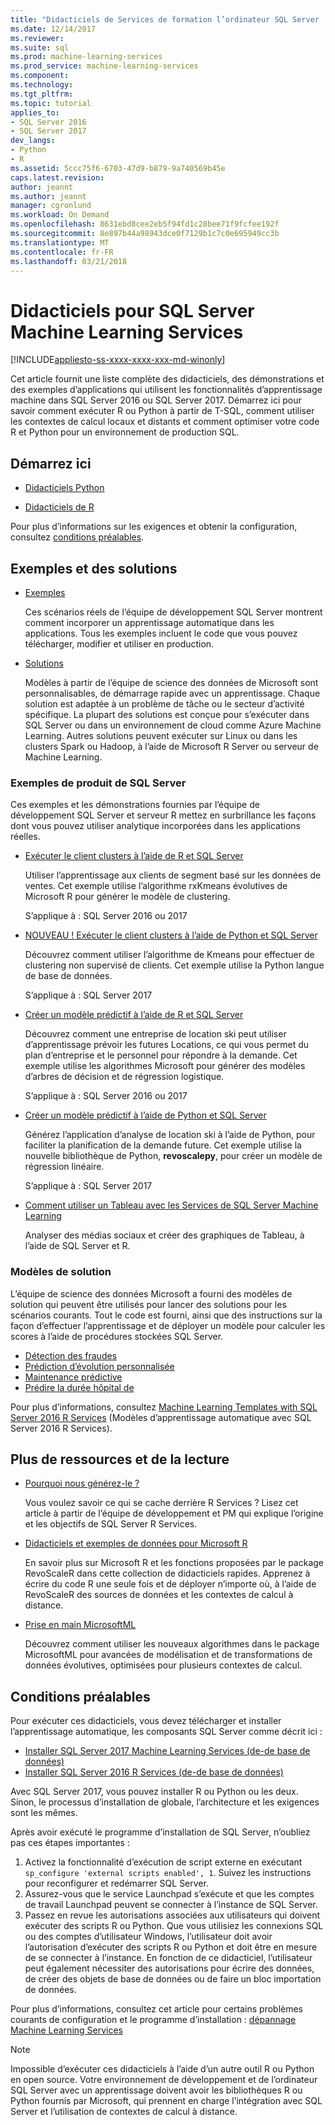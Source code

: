```yaml
---
title: "Didacticiels de Services de formation l’ordinateur SQL Server | Documents Microsoft"
ms.date: 12/14/2017
ms.reviewer: 
ms.suite: sql
ms.prod: machine-learning-services
ms.prod_service: machine-learning-services
ms.component: 
ms.technology: 
ms.tgt_pltfrm: 
ms.topic: tutorial
applies_to:
- SQL Server 2016
- SQL Server 2017
dev_langs:
- Python
- R
ms.assetid: 5ccc75f6-6703-47d9-b879-9a740569b45e
caps.latest.revision: 
author: jeannt
ms.author: jeannt
manager: cgronlund
ms.workload: On Demand
ms.openlocfilehash: 8631ebd8cee2eb5f94fd1c28bee71f9fcfee192f
ms.sourcegitcommit: 8e897b44a98943dce0f7129b1c7c0e695949cc3b
ms.translationtype: MT
ms.contentlocale: fr-FR
ms.lasthandoff: 03/21/2018
---
```

# <a name="tutorials-for-sql-server-machine-learning-services"></a>Didacticiels pour SQL Server Machine Learning Services
[!INCLUDE[appliesto-ss-xxxx-xxxx-xxx-md-winonly](../../includes/appliesto-ss-xxxx-xxxx-xxx-md-winonly.md)]

Cet article fournit une liste complète des didacticiels, des démonstrations et des exemples d’applications qui utilisent les fonctionnalités d’apprentissage machine dans SQL Server 2016 ou SQL Server 2017. Démarrez ici pour savoir comment exécuter R ou Python à partir de T-SQL, comment utiliser les contextes de calcul locaux et distants et comment optimiser votre code R et Python pour un environnement de production SQL.

## <a name="start-here"></a>Démarrez ici

+ [Didacticiels Python](../tutorials/sql-server-python-tutorials.md)

+ [Didacticiels de R](../tutorials/sql-server-r-tutorials.md)

Pour plus d’informations sur les exigences et obtenir la configuration, consultez [conditions préalables](#bkmk_prerequisites).

## <a name="samples-and-solutions"></a>Exemples et des solutions

+ [Exemples](#bkmk_samples) 

    Ces scénarios réels de l’équipe de développement SQL Server montrent comment incorporer un apprentissage automatique dans les applications. Tous les exemples incluent le code que vous pouvez télécharger, modifier et utiliser en production.

+ [Solutions](#bkmk_solutions) 

    Modèles à partir de l’équipe de science des données de Microsoft sont personnalisables, de démarrage rapide avec un apprentissage. Chaque solution est adaptée à un problème de tâche ou le secteur d’activité spécifique. La plupart des solutions est conçue pour s’exécuter dans SQL Server ou dans un environnement de cloud comme Azure Machine Learning. Autres solutions peuvent exécuter sur Linux ou dans les clusters Spark ou Hadoop, à l’aide de Microsoft R Server ou serveur de Machine Learning.

### <a name ="bkmk_samples"></a>Exemples de produit de SQL Server

Ces exemples et les démonstrations fournies par l’équipe de développement SQL Server et serveur R mettez en surbrillance les façons dont vous pouvez utiliser analytique incorporées dans les applications réelles.

+ [Exécuter le client clusters à l’aide de R et SQL Server](https://microsoft.github.io/sql-ml-tutorials/R/customerclustering/)

  Utiliser l’apprentissage aux clients de segment basé sur les données de ventes. Cet exemple utilise l’algorithme rxKmeans évolutives de Microsoft R pour générer le modèle de clustering. 
  
  S’applique à : SQL Server 2016 ou 2017

+ [NOUVEAU ! Exécuter le client clusters à l’aide de Python et SQL Server](https://microsoft.github.io/sql-ml-tutorials/python/customerclustering/)

    Découvrez comment utiliser l’algorithme de Kmeans pour effectuer de clustering non supervisé de clients. Cet exemple utilise la Python langue de base de données.
    
    S’applique à : SQL Server 2017

+ [Créer un modèle prédictif à l’aide de R et SQL Server](https://microsoft.github.io/sql-ml-tutorials/R/rentalprediction)

  Découvrez comment une entreprise de location ski peut utiliser d’apprentissage prévoir les futures Locations, ce qui vous permet du plan d’entreprise et le personnel pour répondre à la demande. Cet exemple utilise les algorithmes Microsoft pour générer des modèles d’arbres de décision et de régression logistique. 
  
  S’applique à : SQL Server 2016 ou 2017

+ [Créer un modèle prédictif à l’aide de Python et SQL Server](https://microsoft.github.io/sql-ml-tutorials/python/rentalprediction/)

   Générez l’application d’analyse de location ski à l’aide de Python, pour faciliter la planification de la demande future. Cet exemple utilise la nouvelle bibliothèque de Python, **revoscalepy**, pour créer un modèle de régression linéaire.
   
   S’applique à : SQL Server 2017

+ [Comment utiliser un Tableau avec les Services de SQL Server Machine Learning](https://blogs.msdn.microsoft.com/mlserver/2017/12/14/how-to-use-tableau-with-sql-server-machine-learning-services-with-r-and-python/)

    Analyser des médias sociaux et créer des graphiques de Tableau, à l’aide de SQL Server et R.

### <a name="bkmk_solutions"></a>Modèles de solution

L’équipe de science des données Microsoft a fourni des modèles de solution qui peuvent être utilisés pour lancer des solutions pour les scénarios courants. Tout le code est fourni, ainsi que des instructions sur la façon d’effectuer l’apprentissage et de déployer un modèle pour calculer les scores à l’aide de procédures stockées SQL Server.

+ [Détection des fraudes](https://gallery.cortanaanalytics.com/Tutorial/Online-Fraud-Detection-Template-with-SQL-Server-R-Services-1)
+ [Prédiction d’évolution personnalisée](https://gallery.cortanaanalytics.com/Tutorial/Customer-Churn-Prediction-Template-with-SQL-Server-R-Services-1)
+ [Maintenance prédictive](https://gallery.cortanaanalytics.com/Tutorial/Predictive-Maintenance-Template-with-SQL-Server-R-Services-1)
+ [Prédire la durée hôpital de](https://gallery.cortanaintelligence.com/Solution/Predicting-Length-of-Stay-in-Hospitals-1)

Pour plus d’informations, consultez [Machine Learning Templates with SQL Server 2016 R Services](https://blogs.technet.microsoft.com/machinelearning/2016/03/23/machine-learning-templates-with-sql-server-2016-r-services/) (Modèles d’apprentissage automatique avec SQL Server 2016 R Services).

## <a name="more-resources-and-reading"></a>Plus de ressources et de la lecture

+ [Pourquoi nous générez-le ?](https://blogs.msdn.microsoft.com/sqlserverstorageengine/2017/01/10/sql-server-r-services-why-did-we-build-it/)

    Vous voulez savoir ce qui se cache derrière R Services ? Lisez cet article à partir de l’équipe de développement et PM qui explique l’origine et les objectifs de SQL Server R Services.

+ [Didacticiels et exemples de données pour Microsoft R](https://docs.microsoft.com/machine-learning-server/r/tutorial-introduction)

    En savoir plus sur Microsoft R et les fonctions proposées par le package RevoScaleR dans cette collection de didacticiels rapides. Apprenez à écrire du code R une seule fois et de déployer n’importe où, à l’aide de RevoScaleR des sources de données et les contextes de calcul à distance.

+ [Prise en main MicrosoftML](https://docs.microsoft.com/machine-learning-server/r/concept-what-is-the-microsoftml-package)

  Découvrez comment utiliser les nouveaux algorithmes dans le package MicrosoftML pour avancées de modélisation et de transformations de données évolutives, optimisées pour plusieurs contextes de calcul.

## <a name="bkmk_Prerequisites"></a>Conditions préalables

Pour exécuter ces didacticiels, vous devez télécharger et installer l’apprentissage automatique, les composants SQL Server comme décrit ici :

+ [Installer SQL Server 2017 Machine Learning Services (de-de base de données)](../install/sql-machine-learning-services-windows-install.md)
+ [Installer SQL Server 2016 R Services (de-de base de données)](../install/sql-r-services-windows-install.md)

Avec SQL Server 2017, vous pouvez installer R ou Python ou les deux. Sinon, le processus d’installation de globale, l’architecture et les exigences sont les mêmes.

Après avoir exécuté le programme d’installation de SQL Server, n’oubliez pas ces étapes importantes :

1. Activez la fonctionnalité d’exécution de script externe en exécutant `sp_configure 'external scripts enabled', 1`. Suivez les instructions pour reconfigurer et redémarrer SQL Server.
2. Assurez-vous que le service Launchpad s’exécute et que les comptes de travail Launchpad peuvent se connecter à l’instance de SQL Server.
3. Passez en revue les autorisations associées aux utilisateurs qui doivent exécuter des scripts R ou Python. Que vous utilisiez les connexions SQL ou des comptes d’utilisateur Windows, l’utilisateur doit avoir l’autorisation d’exécuter des scripts R ou Python et doit être en mesure de se connecter à l’instance. En fonction de ce didacticiel, l’utilisateur peut également nécessiter des autorisations pour écrire des données, de créer des objets de base de données ou de faire un bloc importation de données.

Pour plus d’informations, consultez cet article pour certains problèmes courants de configuration et le programme d’installation : [dépannage Machine Learning Services](../machine-learning-troubleshooting-faq.md)

> [!NOTE]
> Impossible d’exécuter ces didacticiels à l’aide d’un autre outil R ou Python en open source. Votre environnement de développement et de l’ordinateur SQL Server avec un apprentissage doivent avoir les bibliothèques R ou Python fournis par Microsoft, qui prennent en charge l’intégration avec SQL Server et l’utilisation de contextes de calcul à distance.
